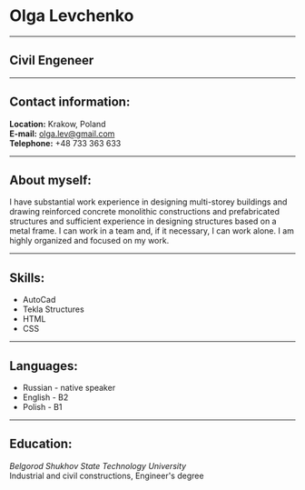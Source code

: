 # Olga Levchenko  
---
## Civil Engeneer  
---
## Contact information:  
**Location:** Krakow, Poland  
**E-mail:** olga.lev@gmail.com  
**Telephone:** +48 733 363 633  

---
## About myself:  
I have substantial work experience in designing multi-storey buildings and drawing 
reinforced concrete monolithic constructions and prefabricated structures and sufficient 
experience in designing structures based on a metal frame. I can work in a team and, 
if it necessary, I can work alone. I am highly organized and focused on my work.  

---
## Skills:  
- AutoCad  
- Tekla Structures  
- HTML  
- CSS  

---
## Languages:  
- Russian - native speaker  
- English - B2  
- Polish - B1  

---
## Education:  
_Belgorod Shukhov State Technology University_  
Industrial and civil constructions, Engineer's degree  


